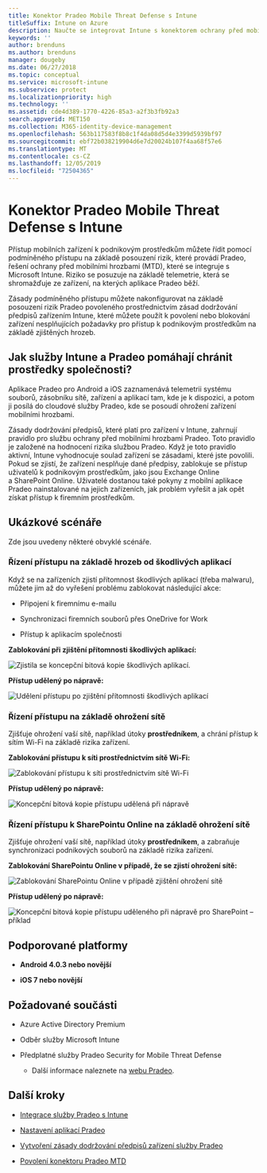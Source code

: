 ```yaml
---
title: Konektor Pradeo Mobile Threat Defense s Intune
titleSuffix: Intune on Azure
description: Naučte se integrovat Intune s konektorem ochrany před mobilními hrozbami Pradeo k řízení přístupu mobilních zařízení k firemním prostředkům.
keywords: ''
author: brenduns
ms.author: brenduns
manager: dougeby
ms.date: 06/27/2018
ms.topic: conceptual
ms.service: microsoft-intune
ms.subservice: protect
ms.localizationpriority: high
ms.technology: ''
ms.assetid: cde4d389-1770-4226-85a3-a2f3b3fb92a3
search.appverid: MET150
ms.collection: M365-identity-device-management
ms.openlocfilehash: 563b117583f8b8c1f4da08d5d4e3399d5939bf97
ms.sourcegitcommit: ebf72b038219904d6e7d20024b107f4aa68f57e6
ms.translationtype: MT
ms.contentlocale: cs-CZ
ms.lasthandoff: 12/05/2019
ms.locfileid: "72504365"
---
```

# <a name="pradeo-mobile-threat-defense-connector-with-intune"></a>Konektor Pradeo Mobile Threat Defense s Intune

Přístup mobilních zařízení k podnikovým prostředkům můžete řídit pomocí podmíněného přístupu na základě posouzení rizik, které provádí Pradeo, řešení ochrany před mobilními hrozbami (MTD), které se integruje s Microsoft Intune. Riziko se posuzuje na základě telemetrie, která se shromažďuje ze zařízení, na kterých aplikace Pradeo běží.

Zásady podmíněného přístupu můžete nakonfigurovat na základě posouzení rizik Pradeo povoleného prostřednictvím zásad dodržování předpisů zařízením Intune, které můžete použít k povolení nebo blokování zařízení nesplňujících požadavky pro přístup k podnikovým prostředkům na základě zjištěných hrozeb.

## <a name="how-do-intune-and-pradeo-help-protect-your-company-resources"></a>Jak služby Intune a Pradeo pomáhají chránit prostředky společnosti?

Aplikace Pradeo pro Android a iOS zaznamenává telemetrii systému souborů, zásobníku sítě, zařízení a aplikací tam, kde je k dispozici, a potom ji posílá do cloudové služby Pradeo, kde se posoudí ohrožení zařízení mobilními hrozbami.

Zásady dodržování předpisů, které platí pro zařízení v Intune, zahrnují pravidlo pro službu ochrany před mobilními hrozbami Pradeo. Toto pravidlo je založené na hodnocení rizika službou Pradeo. Když je toto pravidlo aktivní, Intune vyhodnocuje soulad zařízení se zásadami, které jste povolili. Pokud se zjistí, že zařízení nesplňuje dané předpisy, zablokuje se přístup uživatelů k podnikovým prostředkům, jako jsou Exchange Online a SharePoint Online. Uživatelé dostanou také pokyny z mobilní aplikace Pradeo nainstalované na jejich zařízeních, jak problém vyřešit a jak opět získat přístup k firemním prostředkům.

## <a name="sample-scenarios"></a>Ukázkové scénáře

Zde jsou uvedeny některé obvyklé scénáře.

### <a name="control-access-based-on-threats-from-malicious-apps"></a>Řízení přístupu na základě hrozeb od škodlivých aplikací

Když se na zařízeních zjistí přítomnost škodlivých aplikací (třeba malwaru), můžete jim až do vyřešení problému zablokovat následující akce:

- Připojení k firemnímu e-mailu

- Synchronizaci firemních souborů přes OneDrive for Work

- Přístup k aplikacím společnosti

**Zablokování při zjištění přítomnosti škodlivých aplikací:**

![Zjistila se koncepční bitová kopie škodlivých aplikací.](./media/pradeo-mobile-threat-defense-connector/pradeo_maliciousapps_blocked.png)

**Přístup udělený po nápravě:**

![Udělení přístupu po zjištění přítomnosti škodlivých aplikací](./media/pradeo-mobile-threat-defense-connector/pradeo_maliciousapps_unblocked.png)

### <a name="control-access-based-on-threat-to-network"></a>Řízení přístupu na základě ohrožení sítě

Zjišťuje ohrožení vaší sítě, například útoky **prostředníkem**, a chrání přístup k sítím Wi-Fi na základě rizika zařízení.

**Zablokování přístupu k síti prostřednictvím sítě Wi-Fi:**

![Zablokování přístupu k síti prostřednictvím sítě Wi-Fi](./media/pradeo-mobile-threat-defense-connector/pradeo_network_wifi_blocked.png)

**Přístup udělený po nápravě:**

![Koncepční bitová kopie přístupu udělená při nápravě](./media/pradeo-mobile-threat-defense-connector/pradeo_network_wifi_unblocked.png)

### <a name="control-access-to-sharepoint-online-based-on-threat-to-network"></a>Řízení přístupu k SharePointu Online na základě ohrožení sítě

Zjišťuje ohrožení vaší sítě, například útoky **prostředníkem**, a zabraňuje synchronizaci podnikových souborů na základě rizika zařízení.

**Zablokování SharePointu Online v případě, že se zjistí ohrožení sítě:**

![Zablokování SharePointu Online v případě zjištění ohrožení sítě](./media/pradeo-mobile-threat-defense-connector/pradeo_network_spo_blocked.png)

**Přístup udělený po nápravě:**

![Koncepční bitová kopie přístupu uděleného při nápravě pro SharePoint – příklad](./media/pradeo-mobile-threat-defense-connector/pradeo_network_spo_unblocked.png)

## <a name="supported-platforms"></a>Podporované platformy

- **Android 4.0.3 nebo novější**

- **iOS 7 nebo novější**

## <a name="prerequisites"></a>Požadované součásti

- Azure Active Directory Premium

- Odběr služby Microsoft Intune

- Předplatné služby Pradeo Security for Mobile Threat Defense

  - Další informace naleznete na [webu Pradeo](https://www.pradeo.com/en-US/mobile-threat-protection).

## <a name="next-steps"></a>Další kroky

- [Integrace služby Pradeo s Intune](pradeo-mtd-connector-integration.md)

- [Nastavení aplikací Pradeo](mtd-apps-ios-app-configuration-policy-add-assign.md)

- [Vytvoření zásady dodržování předpisů zařízení služby Pradeo](mtd-device-compliance-policy-create.md)

- [Povolení konektoru Pradeo MTD](mtd-connector-enable.md)
